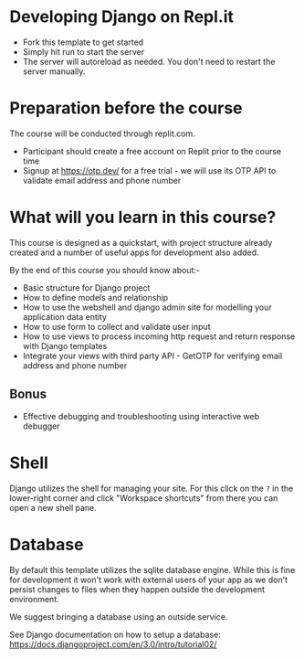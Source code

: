 # Developing Django on Repl.it

- Fork this template to get started
- Simply hit run to start the server
- The server will autoreload as needed. You don't need to restart the server manually.

# Preparation before the course

The course will be conducted through replit.com.

- Participant should create a free account on Replit prior to the course time
- Signup at https://otp.dev/ for a free trial - we will use its OTP API to validate email address and phone number

# What will you learn in this course?
This course is designed as a quickstart, with project structure already created and a number of useful apps for development also added.

By the end of this course you should know about:-

- Basic structure for Django project
- How to define models and relationship
- How to use the webshell and django admin site for modelling your application data entity
- How to use form to collect and validate user input
- How to use views to process incoming http request and return response with Django templates
- Integrate your views with third party API - GetOTP for verifying email address and phone number

## Bonus
- Effective debugging and troubleshooting using interactive web debugger

# Shell

Django utilizes the shell for managing your site. For this click on the `?` in the lower-right corner and click "Workspace shortcuts" from there you can open a new shell pane. 

# Database

By default this template utilizes the sqlite database engine. While this is fine for development it won't work with external users of your app as we don't persist changes to files when they happen outside the development environment. 

We suggest bringing a database using an outside service. 

See Django documentation on how to setup a database: https://docs.djangoproject.com/en/3.0/intro/tutorial02/

